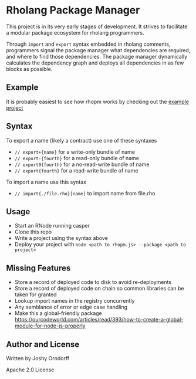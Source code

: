 # Rholang Package Manager

This project is in its very early stages of development. It strives to facilitate a modular package ecosystem for rholang programmers.

Through `import` and `export` syntax embedded in rholang comments, programmers signal the package manager what dependencies are required, and where to find those dependencies. The package manager dynamically calculates the dependency graph and deploys all dependencies in as few blocks as possible.

## Example
It is probably easiest to see how rhopm works by checking out the [example project](exampleProject/README.md)

## Syntax
To export a name (likely a contract) use one of these syntaxes
 * `// export+{name}` for a write-only bundle of name
 * `// export-{fourth}` for a read-only bundle of name
 * `// export0{fourth}` for a no-read-write bundle of name
 * `// export{fourth}` for a read-write bundle of name

 To import a name use this syntax
 * `// import{./file.rho}[name]` to import name from file.rho

## Usage
* Start an RNode running casper
* Clone this repo
* Write a project using the syntax above
* Deploy your project with `node <path to rhopm.js> --package <path to project>`

## Missing Features
* Store a record of deployed code to disk to avoid re-deployments
* Store a record of deployed code on chain so common libraries can be taken for granted
* Lookup import names in the registry concurrently
* Any semblance of error or edge case handling
* Make this a global-friendly package https://ourcodeworld.com/articles/read/393/how-to-create-a-global-module-for-node-js-properly

## Author and License

Written by Joshy Orndorff

Apache 2.0 License
